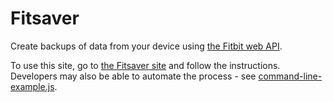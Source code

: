 # Fitsaver

Create backups of data from your device using [the Fitbit web API](https://dev.fitbit.com/build/reference/web-api/).

To use this site, go to [the Fitsaver site](https://fitsaver.github.io) and follow the instructions.  Developers may also be able to automate the process - see [command-line-example.js](command-line-example.js).
